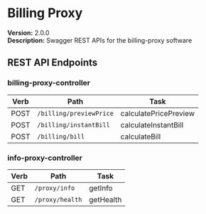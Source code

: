 # Billing Proxy

**Version:** 2.0.0  
**Description:** Swagger REST APIs for the billing-proxy software  


## REST API Endpoints

### billing-proxy-controller
| Verb | Path | Task |
|------|------|------|
| POST | `/billing/previewPrice` | calculatePricePreview |
| POST | `/billing/instantBill` | calculateInstantBill |
| POST | `/billing/bill` | calculateBill |

### info-proxy-controller
| Verb | Path | Task |
|------|------|------|
| GET | `/proxy/info` | getInfo |
| GET | `/proxy/health` | getHealth |

